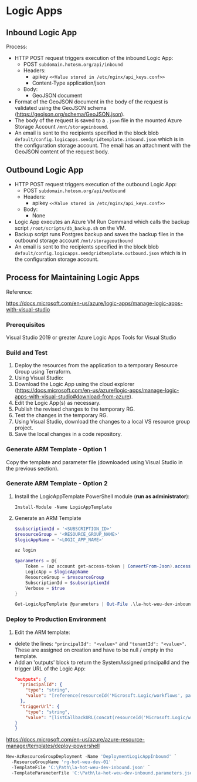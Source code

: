 # Logic Apps

## Inbound Logic App

Process:
- HTTP POST request triggers execution of the inbound Logic App:
  - POST `subdomain.hotosm.org/api/inbound`
  - Headers:
    - apikey `<<Value stored in /etc/nginx/api_keys.conf>>`
    - Content-Type application/json
  - Body:
    - GeoJSON document
- Format of the GeoJSON document in the body of the request is validated using the GeoJSON schema (https://geojson.org/schema/GeoJSON.json).
- The body of the request is saved to a `.json` file in the mounted Azure Storage Account `/mnt/storageinbound`.
- An email is sent to the recipients specified in the block blob `default/config.logicapps.sendgridtemplate.inbound.json` which is in the configuration storage account. The email has an attachment with the GeoJSON content of the request body.

## Outbound Logic App

- HTTP POST request triggers execution of the outbound Logic App:
  - POST `subdomain.hotosm.org/api/outbound`
  - Headers:
    - apikey `<<Value stored in /etc/nginx/api_keys.conf>>`
  - Body:
    - None
- Logic App executes an Azure VM Run Command which calls the backup script `/root/scripts/db_backup.sh` on the VM.
- Backup script runs Postgres backup and saves the backup files in the outbound storage account `/mnt/storageoutbound`
- An email is sent to the recipients specified in the block blob `default/config.logicapps.sendgridtemplate.outbound.json` which is in the configuration storage account.

## Process for Maintaining Logic Apps

Reference:

https://docs.microsoft.com/en-us/azure/logic-apps/manage-logic-apps-with-visual-studio

### Prerequisites

Visual Studio 2019 or greater
Azure Logic Apps Tools for Visual Studio

### Build and Test

1. Deploy the resources from the application to a temporary Resource Group using Terraform.
1. Using Visual Studio:
  1. Download the Logic App using the cloud explorer (https://docs.microsoft.com/en-us/azure/logic-apps/manage-logic-apps-with-visual-studio#download-from-azure).
  1. Edit the Logic App(s) as necessary.
  1. Publish the revised changes to the temporary RG.
1. Test the changes in the temporary RG.
1. Using Visual Studio, download the changes to a local VS resource group project.
1. Save the local changes in a code repository.

### Generate ARM Template - Option 1

Copy the template and parameter file (downloaded using Visual Studio in the previous section).

### Generate ARM Template - Option 2

1. Install the LogicAppTemplate PowerShell module (**run as administrator**):

    `Install-Module -Name LogicAppTemplate`

1. Generate an ARM Template

    ``` PowerShell
    $subscriptionId = '<SUBSCRIPTION_ID>'
    $resourceGroup = '<RESOURCE_GROUP_NAME>'
    $logicAppName = '<LOGIC_APP_NAME>'

    az login

    $parameters = @{
        Token = (az account get-access-token | ConvertFrom-Json).accessToken
        LogicApp = $logicAppName
        ResourceGroup = $resourceGroup
        SubscriptionId = $subscriptionId
        Verbose = $true
    }

    Get-LogicAppTemplate @parameters | Out-File .\la-hot-weu-dev-inbound.json
    ```

### Deploy to Production Environment

1. Edit the ARM template:
  - delete the lines: `"principalId": "<value>"` and `"tenantId": "<value>"`. These are assigned on creation and have to be null / empty in the template.
  - Add an 'outputs' block to return the SystemAssigned principalId and the trigger URL of the Logic App:
    ``` JSON
    "outputs": {
      "principalId": {
        "type": "string",
        "value": "[reference(resourceId('Microsoft.Logic/workflows', parameters('LogicAppName')), '2019-05-01', 'Full').Identity.principalId]"
      },
      "triggerUrl": {
        "type": "string",
        "value": "[listCallbackURL(concat(resourceId('Microsoft.Logic/workflows/', parameters('LogicAppName')), '/triggers/request'), '2016-06-01').value]"
    }
    }
    ```

https://docs.microsoft.com/en-us/azure/azure-resource-manager/templates/deploy-powershell

``` PowerShell
New-AzResourceGroupDeployment -Name 'DeploymentLogicAppInbound' `
  -ResourceGroupName 'rg-hot-weu-dev-01' `
  -TemplateFile 'C:\Path\la-hot-weu-dev-inbound.json' `
  -TemplateParameterFile 'C:\Path\la-hot-weu-dev-inbound.parameters.json'
```

